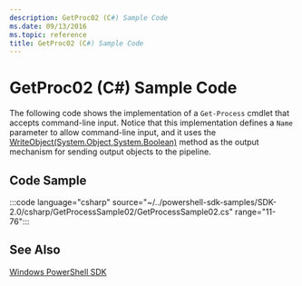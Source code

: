 ```yaml
---
description: GetProc02 (C#) Sample Code
ms.date: 09/13/2016
ms.topic: reference
title: GetProc02 (C#) Sample Code
---
```

# GetProc02 (C#) Sample Code

The following code shows the implementation of a `Get-Process` cmdlet that accepts command-line
input. Notice that this implementation defines a `Name` parameter to allow command-line input, and
it uses the
[WriteObject(System.Object,System.Boolean)](/dotnet/api/system.management.automation.cmdlet.writeobject#System_Management_Automation_Cmdlet_WriteObject_System_Object_System_Boolean_)
method as the output mechanism for sending output objects to the pipeline.

## Code Sample

:::code language="csharp" source="~/../powershell-sdk-samples/SDK-2.0/csharp/GetProcessSample02/GetProcessSample02.cs" range="11-76":::

## See Also

[Windows PowerShell SDK](../windows-powershell-reference.md)
